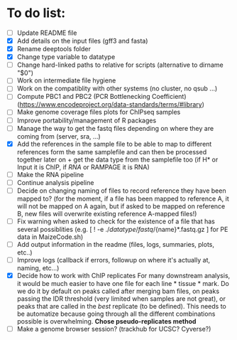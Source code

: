 # To do list:

- [ ] Update README file
- [x] Add details on the input files (gff3 and fasta)
- [x] Rename deeptools folder
- [x] Change type variable to datatype
- [ ] Change hard-linked paths to relative for scripts (alternative to dirname "$0")
- [ ] Work on intermediate file hygiene
- [ ] Work on the compatiblity with other systems (no cluster, no qsub ...)
- [ ] Compute PBC1 and PBC2 (PCR Bottlenecking Coefficient) (https://www.encodeproject.org/data-standards/terms/#library)
- [ ] Make genome coverage files plots for ChIPseq samples
- [ ] Improve portability/management of R packages
- [ ] Manage the way to get the fastq files depending on where they are coming from (server, sra, ...)
- [x] Add the references in the sample file to be able to map to different references form the same samplefile and can then be processed together later on +
get the data type from the samplefile too (if H* or Input it is ChIP, if *RNA* or RAMPAGE it is RNA)
- [ ] Make the RNA pipeline
- [ ] Continue analysis pipeline
- [ ] Decide on changing naming of files to record reference they have been mapped to? (for the moment, if a file has been mapped to reference A, it will not be mapped on A again, but if asked to be mapped on reference B, new files will overwrite existing reference A-mapped files!)
- [ ] Fix warning when asked to check for the existence of a file that has several possiblities (e.g. [ ! -e ./$datatype/fastq/${name}*.fastq.gz ] for PE data in MaizeCode.sh)
- [ ] Add output information in the readme (files, logs, summaries, plots, etc..)
- [ ] Improve logs (callback if errors, followup on where it's actually at, naming, etc...)
- [x] Decide how to work with ChIP replicates For many downstream analysis, it would be much easier to have one file for each line * tissue * mark. Do we do it by default on peaks called after merging bam files, on peaks passing the IDR threshold (very limited when samples are not great), or peaks that are called in the _best_ replicate (to be defined). This needs to be automatize because going through all the different combinations possible is overwhelming. __Chose pseudo-replicates method__
- [ ] Make a genome browser session? (trackhub for UCSC? Cyverse?)
